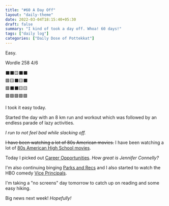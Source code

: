 ```yaml
---
title: "#60 A Day Off"
layout: "daily-theme"
date: 2022-03-04T18:15:40+05:30
draft: false
summary: "I kind of took a day off. Whoa! 60 days!"
tags: ["daily log"]
categories: ["Daily Dose of Pottekkat"]
---
```


Easy.

Wordle 258 4/6

⬛⬛🟨⬛⬛\
🟩🟨⬛🟨⬛\
🟩⬛⬛🟨🟨\
🟩🟩🟩🟩🟩

I took it easy today.

Started the day with an 8 km run and workout which was followed by an endless parade of lazy activities.

_I run to not feel bad while slacking off._

~~I have been watching a lot of 80s American movies.~~ I have been watching a lot of [80s American High School movies](https://www.google.com/search?q=80s+highschool+movies).

Today I picked out [Career Opportunities](https://www.imdb.com/title/tt0101545/). _How great is Jennifer Connelly?_

I'm also continuing binging [Parks and Recs](https://www.imdb.com/title/tt1266020/) and I also started to watch the HBO comedy [Vice Principals](https://www.imdb.com/title/tt3766376/).

I'm taking a "no screens" day tomorrow to catch up on reading and some easy hiking.

Big news next week! _Hopefully!_
